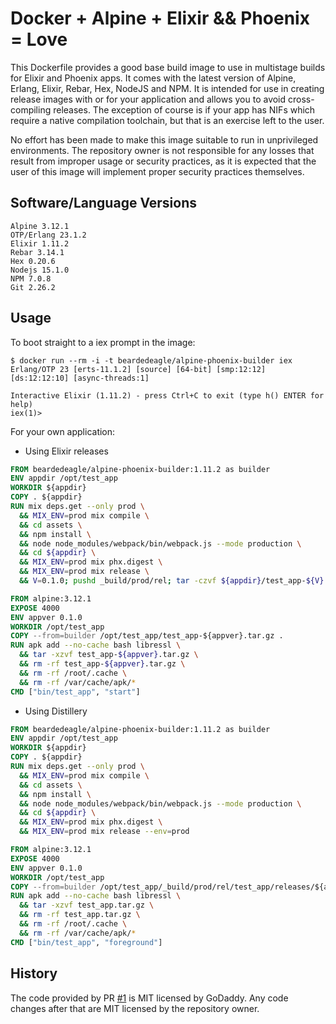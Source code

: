 # Docker + Alpine + Elixir && Phoenix = Love

This Dockerfile provides a good base build image to use in multistage builds for Elixir and Phoenix apps. It comes with the latest version of Alpine, Erlang, Elixir, Rebar, Hex, NodeJS and NPM. It is intended for use in creating release images with or for your application and allows you to avoid cross-compiling releases. The exception of course is if your app has NIFs which require a native compilation toolchain, but that is an exercise left to the user.

No effort has been made to make this image suitable to run in unprivileged environments. The repository owner is not responsible for any losses that result from improper usage or security practices, as it is expected that the user of this image will implement proper security practices themselves.

## Software/Language Versions

```shell
Alpine 3.12.1
OTP/Erlang 23.1.2
Elixir 1.11.2
Rebar 3.14.1
Hex 0.20.6
Nodejs 15.1.0
NPM 7.0.8
Git 2.26.2
```

## Usage

To boot straight to a iex prompt in the image:

```shell
$ docker run --rm -i -t beardedeagle/alpine-phoenix-builder iex
Erlang/OTP 23 [erts-11.1.2] [source] [64-bit] [smp:12:12] [ds:12:12:10] [async-threads:1]

Interactive Elixir (1.11.2) - press Ctrl+C to exit (type h() ENTER for help)
iex(1)>
```

For your own application:

- Using Elixir releases

```dockerfile
FROM beardedeagle/alpine-phoenix-builder:1.11.2 as builder
ENV appdir /opt/test_app
WORKDIR ${appdir}
COPY . ${appdir}
RUN mix deps.get --only prod \
  && MIX_ENV=prod mix compile \
  && cd assets \
  && npm install \
  && node node_modules/webpack/bin/webpack.js --mode production \
  && cd ${appdir} \
  && MIX_ENV=prod mix phx.digest \
  && MIX_ENV=prod mix release \
  && V=0.1.0; pushd _build/prod/rel; tar -czvf ${appdir}/test_app-${V}.tar.gz test_app; popd;

FROM alpine:3.12.1
EXPOSE 4000
ENV appver 0.1.0
WORKDIR /opt/test_app
COPY --from=builder /opt/test_app/test_app-${appver}.tar.gz .
RUN apk add --no-cache bash libressl \
  && tar -xzvf test_app-${appver}.tar.gz \
  && rm -rf test_app-${appver}.tar.gz \
  && rm -rf /root/.cache \
  && rm -rf /var/cache/apk/*
CMD ["bin/test_app", "start"]
```

- Using Distillery

```dockerfile
FROM beardedeagle/alpine-phoenix-builder:1.11.2 as builder
ENV appdir /opt/test_app
WORKDIR ${appdir}
COPY . ${appdir}
RUN mix deps.get --only prod \
  && MIX_ENV=prod mix compile \
  && cd assets \
  && npm install \
  && node node_modules/webpack/bin/webpack.js --mode production \
  && cd ${appdir} \
  && MIX_ENV=prod mix phx.digest \
  && MIX_ENV=prod mix release --env=prod

FROM alpine:3.12.1
EXPOSE 4000
ENV appver 0.1.0
WORKDIR /opt/test_app
COPY --from=builder /opt/test_app/_build/prod/rel/test_app/releases/${appver}/test_app.tar.gz .
RUN apk add --no-cache bash libressl \
  && tar -xzvf test_app.tar.gz \
  && rm -rf test_app.tar.gz \
  && rm -rf /root/.cache \
  && rm -rf /var/cache/apk/*
CMD ["bin/test_app", "foreground"]
```

## History

The code provided by PR [#1][1] is MIT licensed by GoDaddy. Any code changes after that are MIT licensed by the repository owner.

[1]: https://github.com/beardedeagle/alpine-phoenix-builder/pull/1
